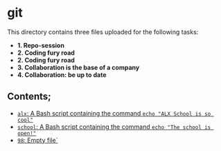 # git

This directory contains three files uploaded for the following tasks:
* **1. Repo-session**
* **2. Coding fury road**
* **2. Coding fury road**
* **3. Collaboration is the base of a company**
* **4. Collaboration: be up to date**

## Contents;
* [`alx`: A Bash script containing the command `echo "ALX School is so cool"`](./alx)
* [`school`: A Bash script containing the command `echo "The school is open!"`](./school)
* [`98`: Empty file`](./98)
